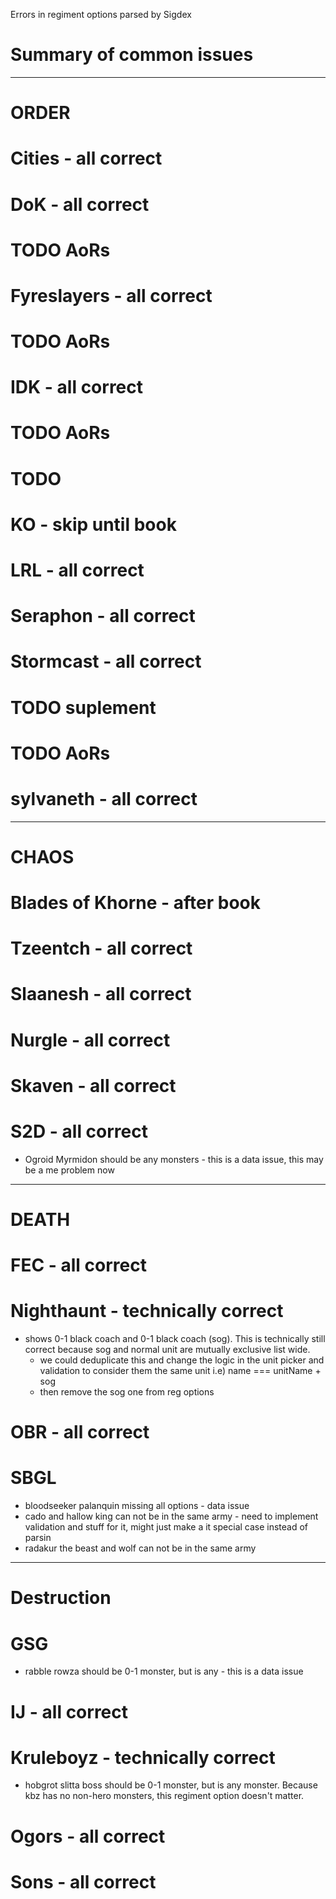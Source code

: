 Errors in regiment options parsed by Sigdex

# Summary of common issues

----
# ORDER

# Cities - all correct

# DoK - all correct
# TODO AoRs

# Fyreslayers - all correct
# TODO AoRs

# IDK - all correct
# TODO AoRs

# TODO
# KO - skip until book

# LRL - all correct

# Seraphon - all correct

# Stormcast - all correct
# TODO suplement
# TODO AoRs

# sylvaneth - all correct

----
# CHAOS

# Blades of Khorne - after book

# Tzeentch - all correct

# Slaanesh - all correct

# Nurgle - all correct

# Skaven - all correct

# S2D - all correct 
* Ogroid Myrmidon should be any monsters - this is a data issue, this may be a me problem now

----
# DEATH

# FEC - all correct

# Nighthaunt - technically correct
* shows 0-1 black coach and 0-1 black coach (sog). This is technically still correct because sog and normal unit are mutually exclusive list wide.
	* we could deduplicate this and change the logic in the unit picker and validation to consider them the same unit i.e) name === unitName + sog
	* then remove the sog one from reg options

# OBR - all correct

# SBGL
* bloodseeker palanquin missing all options - data issue
* cado and hallow king can not be in the same army - need to implement validation and stuff for it, might just make a it special case instead of parsin
* radakur the beast and wolf can not be in the same army

----
# Destruction

# GSG
* rabble rowza should be 0-1 monster, but is any - this is a data issue

# IJ - all correct

# Kruleboyz - technically correct
* hobgrot slitta boss should be 0-1 monster, but is any monster. Because kbz has no non-hero monsters, this regiment option doesn't matter.

# Ogors - all correct

# Sons - all correct
